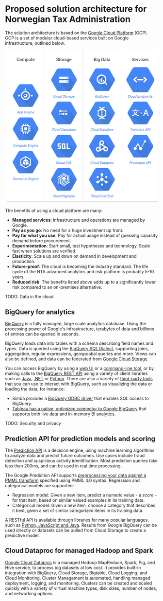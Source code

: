 # Proposed solution architecture for Norwegian Tax Administration

The solution architecture is based on the [Google Cloud Platform](https://cloud.google.com/) (GCP). GCP is a set of modular cloud-based services built on Google infrastructure, outlined below.

![Google Cloud Platform Services](GoogleCloudPlatform.png)

The benefits of using a cloud platform are many:
* **Managed services**: Infrastructure and operations are managed by Google.
* **Pay as you go**: No need for a huge investment up front.
* **Pay for what you use**: Pay for actual usage instead of guessing capacity demand before procurement.
* **Experimentation**: Start small, test hypotheses and technology. Scale fast when solutions are verified.
* **Elasticity**: Scale up and down on demand in development and production.
* **Future-proof**: The cloud is becoming the industry standard. The life cycle of the NTA advanced analytics and risk platform is probably 5-10 years.
* **Reduced risk**: The benefits listed above adds up to a significantly lower risk compared to an on-premises alternative.

TODO: Data in the cloud

## BigQuery for analytics
[BigQuery](https://cloud.google.com/bigquery/) is a fully managed, large scale analytics database. Using the processing power of Google's infrastructure, terabytes of data and billions of entries can be queried in seconds.

BigQuery loads data into tables with a schema describing field names and types. Data is queried using the [BigQuery SQL Dialect](https://cloud.google.com/bigquery/query-reference), supporting joins, aggregation, regular expressions, geospoatial queries and more. Views can also be defined, and data can be federated from [Google Cloud Storage](https://cloud.google.com/storage/).

You can access BigQuery by using a [web UI](https://bigquery.cloud.google.com/) or a [command-line tool](https://cloud.google.com/bigquery/docs/cli_tool), or by making calls to the [BigQuery REST API](https://cloud.google.com/bigquery/docs/reference/v2) using a variety of client libraries such as [Java](https://developers.google.com/api-client-library/java/apis/bigquery/v2), [.NET](https://developers.google.com/api-client-library/dotnet/get_started) or [Python](https://developers.google.com/api-client-library/python/). There are also a variety of [third-party tools](https://cloud.google.com/bigquery/third-party-tools) that you can use to interact with BigQuery, such as visualizing the data or loading the data, for instance:
* Simba provides a [BigQuery ODBC driver](http://www.simba.com/drivers/bigquery-odbc-jdbc/) that enables SQL access to BigQuery.
* [Tableau has a native, optimized connector to Google BigQuery](http://www.tableau.com/solutions/google-bigquery) that supports both live data and in-memory BI analytics.

TODO: Security and privacy

## Prediction API for prediction models and scoring
The [Prediction API](https://cloud.google.com/prediction/) is a decision engine, using machine learning algorithms to analyze data and predict future outcomes. Use cases include fraud detection and suspicious activity identification. Most prediction queries take less than 200ms, and can be used in real time processing.

The Google Prediction API supports [preprocessing your data against a PMML transform](https://cloud.google.com/prediction/docs/pmml-schema) specified using PMML 4.0 syntax. Regression and categorical models are supported:
* Regression model: Given a new item, predict a numeric value - a *score* - for that item, based on similar valued examples in its training data.
* Categorical model: Given a new item, choose a category that describes it best, given a set of similar categorized items in its training data.

[A RESTful API](https://cloud.google.com/prediction/docs/reference/v1.6/) is available through libraries for many popular languages, such as [Python, JavaScript and Java](https://cloud.google.com/prediction/docs/libraries#generic). Results from Google BigQuery can be used directly or datasets can be pulled from  Cloud Storage to create a predictive model.

## Cloud Dataproc for managed Hadoop and Spark
[Google Cloud Dataproc](https://cloud.google.com/dataproc/) is a managed Hadoop MapReduce, Spark, Pig, and Hive service, to process big datasets at low cost. It provides built-in integration with BigQuery, Cloud Storage, Bigtable, Cloud Logging, and Cloud Monitoring. Cluster Management is automated, handling managed deployment, logging, and monitoring. Clusters can be created and scaled quickly with a variety of virtual machine types, disk sizes, number of nodes, and networking options. 